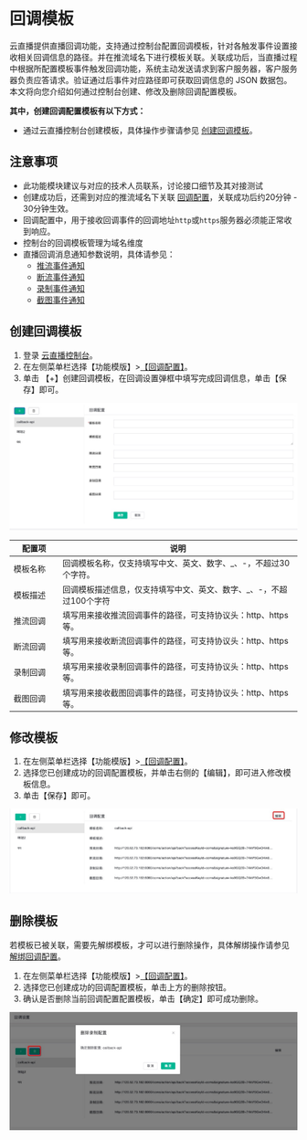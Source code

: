 # 回调模板

云直播提供直播回调功能，支持通过控制台配置回调模板，针对各触发事件设置接收相关回调信息的路径。并在推流域名下进行模板关联。关联成功后，当直播过程中根据所配置模板事件触发回调功能，系统主动发送请求到客户服务器，客户服务器负责应答请求。验证通过后事件对应路径即可获取回调信息的 JSON 数据包。
本文将向您介绍如何通过控制台创建、修改及删除回调配置模板。 

**其中，创建回调配置模板有以下方式：**
- 通过云直播控制台创建模板，具体操作步骤请参见 [创建回调模板](#Callback)。


## 注意事项

- 此功能模块建议与对应的技术人员联系，讨论接口细节及其对接测试
- 创建成功后，还需到对应的推流域名下关联 [回调配置]()，关联成功后约20分钟 - 30分钟生效。
- 回调配置中，用于接收回调事件的回调地址`http`或`https`服务器必须能正常收到响应。
- 控制台的回调模板管理为域名维度
- 直播回调消息通知参数说明，具体请参见：
	- [推流事件通知]()
 	- [断流事件通知]()
 	- [录制事件通知]()
	- [截图事件通知]()



## 创建回调模板<span id="Callback"></span>

1. 登录 [云直播控制台]()。
2. 在左侧菜单栏选择【功能模版】>[【回调配置】]()。
3. 单击 【+】创建回调模板，在回调设置弹框中填写完成回调信息，单击【保存】即可。

![](https://github.com/zhoudshu/documents/blob/main/images/cloudlive/cloudlive_49.png)

<table>
<thead><tr><th width="17%">配置项</th><th>说明</th></tr></thead><tbody><tr>
<td>模板名称</td>
<td>回调模板名称，仅支持填写中文、英文、数字、_、-，不超过30个字符。</td>
</tr><tr>
<td>模板描述</td>
<td>回调模板描述信息，仅支持填写中文、英文、数字、_、-，不超过100个字符</td>
</tr><tr>
<td>推流回调</td>
<td>填写用来接收推流回调事件的路径，可支持协议头：http、https 等。</td>
</tr><tr>
<td>断流回调</td>
<td>填写用来接收断流回调事件的路径，可支持协议头：http、https 等。</td>
</tr><tr>
<td>录制回调</td>
<td>填写用来接收录制回调事件的路径，可支持协议头：http、https 等。</td>
</tr><tr>
<td>截图回调</td>
<td>填写用来接收截图回调事件的路径，可支持协议头：http、https 等。</td>
</tr><tr>
</tr>
</tbody></table>



## 修改模板<span id="change"></span>

1. 在左侧菜单栏选择【功能模版】>[【回调配置】]()。
2. 选择您已创建成功的回调配置模板，并单击右侧的【编辑】，即可进入修改模板信息。
3. 单击【保存】即可。

![](https://github.com/zhoudshu/documents/blob/main/images/cloudlive/cloudlive_50.png)

## 删除模板<span id="delete"></span>

若模板已被关联，需要先解绑模板，才可以进行删除操作，具体解绑操作请参见 [解绑回调配置]()。

1. 在左侧菜单栏选择【功能模版】>[【回调配置】]()。
2. 选择您已创建成功的回调配置模板，单击上方的删除按钮。
3. 确认是否删除当前回调配置配置模板，单击【确定】即可成功删除。

![](https://github.com/zhoudshu/documents/blob/main/images/cloudlive/cloudlive_51.png)

